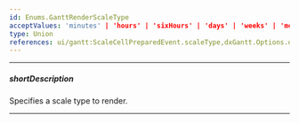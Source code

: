 ```yaml
---
id: Enums.GanttRenderScaleType
acceptValues: 'minutes' | 'hours' | 'sixHours' | 'days' | 'weeks' | 'months' | 'quarters' | 'years' | 'fiveYears'
type: Union
references: ui/gantt:ScaleCellPreparedEvent.scaleType,dxGantt.Options.onScaleCellPrepared
---
```

---
##### shortDescription
Specifies a scale type to render.

---
